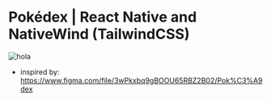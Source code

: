 # Pokédex | React Native and NativeWind (TailwindCSS)

![hola](https://media.tenor.com/zWJN3FozxQcAAAAC/surprised-pikachu-surprised.gif)

- inspired by: https://www.figma.com/file/3wPkxbq9gBOOU65RBZ2B02/Pok%C3%A9dex